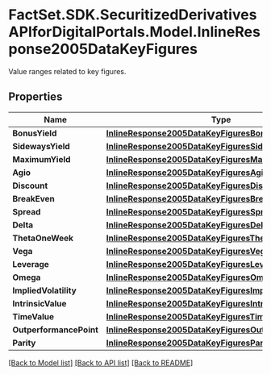 # FactSet.SDK.SecuritizedDerivativesAPIforDigitalPortals.Model.InlineResponse2005DataKeyFigures
Value ranges related to key figures.

## Properties

Name | Type | Description | Notes
------------ | ------------- | ------------- | -------------
**BonusYield** | [**InlineResponse2005DataKeyFiguresBonusYield**](InlineResponse2005DataKeyFiguresBonusYield.md) |  | [optional] 
**SidewaysYield** | [**InlineResponse2005DataKeyFiguresSidewaysYield**](InlineResponse2005DataKeyFiguresSidewaysYield.md) |  | [optional] 
**MaximumYield** | [**InlineResponse2005DataKeyFiguresMaximumYield**](InlineResponse2005DataKeyFiguresMaximumYield.md) |  | [optional] 
**Agio** | [**InlineResponse2005DataKeyFiguresAgio**](InlineResponse2005DataKeyFiguresAgio.md) |  | [optional] 
**Discount** | [**InlineResponse2005DataKeyFiguresDiscount**](InlineResponse2005DataKeyFiguresDiscount.md) |  | [optional] 
**BreakEven** | [**InlineResponse2005DataKeyFiguresBreakEven**](InlineResponse2005DataKeyFiguresBreakEven.md) |  | [optional] 
**Spread** | [**InlineResponse2005DataKeyFiguresSpread**](InlineResponse2005DataKeyFiguresSpread.md) |  | [optional] 
**Delta** | [**InlineResponse2005DataKeyFiguresDelta**](InlineResponse2005DataKeyFiguresDelta.md) |  | [optional] 
**ThetaOneWeek** | [**InlineResponse2005DataKeyFiguresThetaOneWeek**](InlineResponse2005DataKeyFiguresThetaOneWeek.md) |  | [optional] 
**Vega** | [**InlineResponse2005DataKeyFiguresVega**](InlineResponse2005DataKeyFiguresVega.md) |  | [optional] 
**Leverage** | [**InlineResponse2005DataKeyFiguresLeverage**](InlineResponse2005DataKeyFiguresLeverage.md) |  | [optional] 
**Omega** | [**InlineResponse2005DataKeyFiguresOmega**](InlineResponse2005DataKeyFiguresOmega.md) |  | [optional] 
**ImpliedVolatility** | [**InlineResponse2005DataKeyFiguresImpliedVolatility**](InlineResponse2005DataKeyFiguresImpliedVolatility.md) |  | [optional] 
**IntrinsicValue** | [**InlineResponse2005DataKeyFiguresIntrinsicValue**](InlineResponse2005DataKeyFiguresIntrinsicValue.md) |  | [optional] 
**TimeValue** | [**InlineResponse2005DataKeyFiguresTimeValue**](InlineResponse2005DataKeyFiguresTimeValue.md) |  | [optional] 
**OutperformancePoint** | [**InlineResponse2005DataKeyFiguresOutperformancePoint**](InlineResponse2005DataKeyFiguresOutperformancePoint.md) |  | [optional] 
**Parity** | [**InlineResponse2005DataKeyFiguresParity**](InlineResponse2005DataKeyFiguresParity.md) |  | [optional] 

[[Back to Model list]](../README.md#documentation-for-models) [[Back to API list]](../README.md#documentation-for-api-endpoints) [[Back to README]](../README.md)

